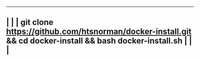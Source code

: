  -----------------------------------------------------------------------------------------------------------------
|                                                                                                                 |
|    git clone https://github.com/htsnorman/docker-install.git && cd docker-install && bash docker-install.sh     |
|                                                                                                                 |
 -----------------------------------------------------------------------------------------------------------------
